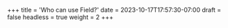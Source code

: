 +++
title = 'Who can use Field?'
date = 2023-10-17T17:57:30-07:00
draft = false
headless = true
weight = 2
+++
